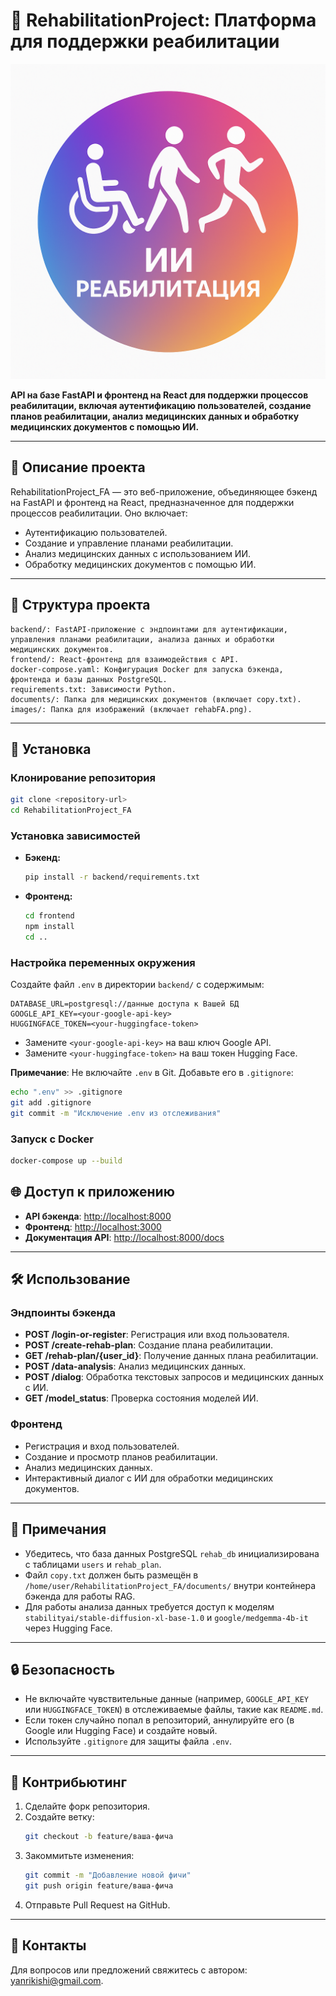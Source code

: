 # 🌟 RehabilitationProject: Платформа для поддержки реабилитации

![Скриншот RehabilitationProject_FA](images/rehabFA.png)

**API на базе FastAPI и фронтенд на React для поддержки процессов реабилитации, включая аутентификацию пользователей, создание планов реабилитации, анализ медицинских данных и обработку медицинских документов с помощью ИИ.**

---

## 📝 Описание проекта

RehabilitationProject_FA — это веб-приложение, объединяющее бэкенд на FastAPI и фронтенд на React, предназначенное для поддержки процессов реабилитации. Оно включает:
- Аутентификацию пользователей.
- Создание и управление планами реабилитации.
- Анализ медицинских данных с использованием ИИ.
- Обработку медицинских документов с помощью ИИ.

---

## 📂 Структура проекта

```
backend/: FastAPI-приложение с эндпоинтами для аутентификации, управления планами реабилитации, анализа данных и обработки медицинских документов.
frontend/: React-фронтенд для взаимодействия с API.
docker-compose.yaml: Конфигурация Docker для запуска бэкенда, фронтенда и базы данных PostgreSQL.
requirements.txt: Зависимости Python.
documents/: Папка для медицинских документов (включает copy.txt).
images/: Папка для изображений (включает rehabFA.png).
```

---

## 🚀 Установка

### Клонирование репозитория
```bash
git clone <repository-url>
cd RehabilitationProject_FA
```

### Установка зависимостей

- **Бэкенд:**
  ```bash
  pip install -r backend/requirements.txt
  ```

- **Фронтенд:**
  ```bash
  cd frontend
  npm install
  cd ..
  ```

### Настройка переменных окружения
Создайте файл `.env` в директории `backend/` с содержимым:
```plaintext
DATABASE_URL=postgresql://данные доступа к Вашей БД
GOOGLE_API_KEY=<your-google-api-key>
HUGGINGFACE_TOKEN=<your-huggingface-token>
```
- Замените `<your-google-api-key>` на ваш ключ Google API.
- Замените `<your-huggingface-token>` на ваш токен Hugging Face.

**Примечание**: Не включайте `.env` в Git. Добавьте его в `.gitignore`:
```bash
echo ".env" >> .gitignore
git add .gitignore
git commit -m "Исключение .env из отслеживания"
```

### Запуск с Docker
```bash
docker-compose up --build
```

## 🌐 Доступ к приложению

- **API бэкенда**: [http://localhost:8000](http://localhost:8000)
- **Фронтенд**: [http://localhost:3000](http://localhost:3000)
- **Документация API**: [http://localhost:8000/docs](http://localhost:8000/docs)

---

## 🛠️ Использование

### Эндпоинты бэкенда

- **POST /login-or-register**: Регистрация или вход пользователя.
- **POST /create-rehab-plan**: Создание плана реабилитации.
- **GET /rehab-plan/{user_id}**: Получение данных плана реабилитации.
- **POST /data-analysis**: Анализ медицинских данных.
- **POST /dialog**: Обработка текстовых запросов и медицинских данных с ИИ.
- **GET /model_status**: Проверка состояния моделей ИИ.

### Фронтенд

- Регистрация и вход пользователей.
- Создание и просмотр планов реабилитации.
- Анализ медицинских данных.
- Интерактивный диалог с ИИ для обработки медицинских документов.

---

## 📌 Примечания

- Убедитесь, что база данных PostgreSQL `rehab_db` инициализирована с таблицами `users` и `rehab_plan`.
- Файл `copy.txt` должен быть размещён в `/home/user/RehabilitationProject_FA/documents/` внутри контейнера бэкенда для работы RAG.
- Для работы анализа данных требуется доступ к моделям `stabilityai/stable-diffusion-xl-base-1.0` и `google/medgemma-4b-it` через Hugging Face.

---

## 🔒 Безопасность

- Не включайте чувствительные данные (например, `GOOGLE_API_KEY` или `HUGGINGFACE_TOKEN`) в отслеживаемые файлы, такие как `README.md`.
- Если токен случайно попал в репозиторий, аннулируйте его (в Google или Hugging Face) и создайте новый.
- Используйте `.gitignore` для защиты файла `.env`.

---

## 🤝 Контрибьютинг

1. Сделайте форк репозитория.
2. Создайте ветку:
   ```bash
   git checkout -b feature/ваша-фича
   ```
3. Закоммитьте изменения:
   ```bash
   git commit -m "Добавление новой фичи"
   git push origin feature/ваша-фича
   ```
4. Отправьте Pull Request на GitHub.

---

## 📧 Контакты

Для вопросов или предложений свяжитесь с автором: yanrikishi@gmail.com.
